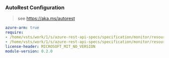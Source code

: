 ### AutoRest Configuration

> see https://aka.ms/autorest

``` yaml
azure-arm: true
require:
- /home/vsts/work/1/s/azure-rest-api-specs/specification/monitor/resource-manager/readme.md
- /home/vsts/work/1/s/azure-rest-api-specs/specification/monitor/resource-manager/readme.go.md
license-header: MICROSOFT_MIT_NO_VERSION
module-version: 0.2.0
```
